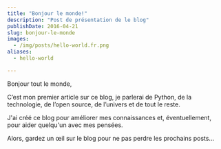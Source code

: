 ```yaml
---
title: "Bonjour le monde!"
description: "Post de présentation de le blog"
publishDate: 2016-04-21
slug: bonjour-le-monde
images:
  - /img/posts/hello-world.fr.png
aliases:
  - hello-world

---
```


Bonjour tout le monde,

C’est mon premier article sur ce blog, je parlerai de Python, de la technologie, de l’open source, de l’univers et de tout le reste.

J'ai créé ce blog pour améliorer mes connaissances et, éventuellement, pour aider quelqu'un avec mes pensées.

Alors, gardez un œil sur le blog pour ne pas perdre les prochains posts...
